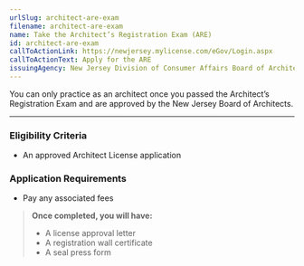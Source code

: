```yaml
---
urlSlug: architect-are-exam
filename: architect-are-exam
name: Take the Architect’s Registration Exam (ARE)
id: architect-are-exam
callToActionLink: https://newjersey.mylicense.com/eGov/Login.aspx
callToActionText: Apply for the ARE
issuingAgency: New Jersey Division of Consumer Affairs Board of Architects
---
```


You can only practice as an architect once you passed the Architect’s Registration Exam and are approved by the New Jersey Board of Architects.

---

### Eligibility Criteria

- An approved Architect License application

### Application Requirements

- Pay any associated fees

> **Once completed, you will have:**
>
> - A license approval letter
> - A registration wall certificate
> - A seal press form
